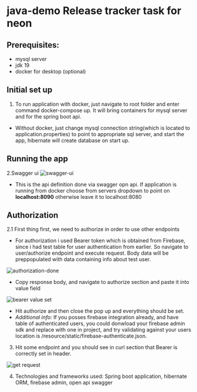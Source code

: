 # java-demo Release tracker task for neon

## Prerequisites:
- mysql server
- jdk 19
- docker for desktop (optional)

## Initial set up
1. To run application with docker, just navigate to root folder and enter command docker-compose up. It will bring containers for mysql server and for the spring boot api.
- Without docker, just change mysql connection string(which is located to application.properties) to point to appropriate sql server, and start the app, 
hibernate will create database on start up.

## Running the app

2.Swagger ui 
![swagger-ui](https://user-images.githubusercontent.com/2013682/219371027-08496ce5-d327-4ceb-9ce7-bae4c1855c26.PNG)

- This is the api definition done via swagger opn api. If application is running from docker choose from servers dropdown to point on <b>localhost:8090</b> otherwise leave it to localhost:8080

## Authorization
2.1 First thing first, we need to authorize in order to use other endpoints
- For authorization i used Bearer token which is obtained from Firebase, since i had test table for user authentication from earlier.
    So navigate to user/authorize endpoint and execute request. Body data will be preppopulated with data containing info about test user.
    
![authorization-done](https://user-images.githubusercontent.com/2013682/219372721-7cafe562-80c2-4769-8e0b-d0cbb45de352.PNG)

- Copy response body, and navigate to authorize section and paste it into value field

![bearer value set](https://user-images.githubusercontent.com/2013682/219373732-71d9b734-4a20-4d0f-a87d-bc07ba2cec1d.PNG)

 - Hit authorize and then close the pop up and everything should be set.
 - <i> Additional info:</i> If you posses firebase  integration already, and have table of authenticated users, you could donwload your firebase admin sdk and 
 replace with one in project, and try validating against your users location is /resource/static/firebase-authenticate.json.


3. Hit some endpoint and you should see in curl section that Bearer is correctly set in header.

![get request](https://user-images.githubusercontent.com/2013682/219374168-f679e1f6-f4ee-4f56-bdd5-f566009c244e.PNG)

4. Technologies and frameworks used:
Spring boot application, hibernate ORM, firebase admin, open api swagger
